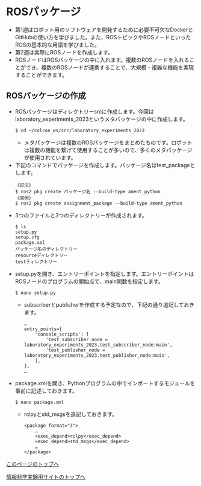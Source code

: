 # ROSパッケージ
- 第1週はロボット用のソフトウェアを開発するために必要不可欠なDockerとGitHubの使い方を学びました。また、ROSトピックやROSノードといったROSの基本的な用語を学びました。
- 第2週は実際にROSノードを作成します。
- ROSノードはROSパッケージの中に入れます。複数のROSノードを入れることができ、複数のROSノードが連携することで、大規模・複雑な機能を実現することができます。

## ROSパッケージの作成
- ROSパッケージはディレクトリーsrcに作成します。今回はlaboratory_experiments_2023というメタパッケージの中に作成します。
    ```
    $ cd ~/colcon_ws/src/laboratory_experiments_2023
    ```
    - メタパッケージは複数のROSパッケージをまとめたものです。ロボットは複数の機能を繋げて使用することが多いので、多くのメタパッケージが使用されています。
- 下記のコマンドでパッケージを作成します。パッケージ名はtest_packageとします。
    ```
    《記法》
    $ ros2 pkg create パッケージ名 --build-type ament_python
    《実例》
    $ ros2 pkg create assignment_package --build-type ament_python
    ```
- 3つのファイルと3つのディレクトリーが作成されます。
    ```
    $ ls
    setup.py
    setup.cfg
    package.xml
    パッケージ名のディレクトリー
    resourceディレクトリー
    testディレクトリー
    ```
- setup.pyを開き、エントリーポイントを指定します。エントリーポイントはROSノードのプログラムの開始点で、main関数を指定します。
    ```
    $ nano setup.py
    ```
    - subscriberとpublisherを作成する予定なので、下記の通り追記しておきます。
        ```
        …
        entry_points={
            'console_scripts': [
                'test_subscriber_node = laboratory_experiments_2023.test_subscriber_node:main',
                'test_publisher_node = laboratory_experiments_2023.test_publisher_node:main',
            ],
        },
        …
        ```
- package.xmlを開き、Pythonプログラムの中でインポートするモジュールを事前に記述しておきます。
    ```
    $ nano package.xml
    ```
    - rclpyとstd_msgsを追記しておきます。
        ```
        <package format="3">
            …
            <exec_depend>rclpy</exec_depend>
            <exec_depend>std_msgs</exec_depend>
            …
        </package>
        ```

[このページのトップへ](#)

[情報科学実験用サイトのトップへ](https://stl-apu.github.io/laboratory_experiments/)
